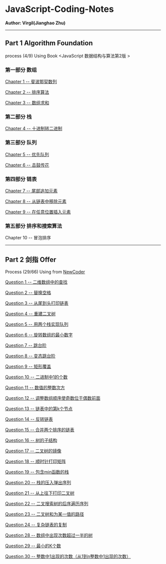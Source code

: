 # JavaScript-Coding-Notes

**Author: Virgil(Jianghao Zhu)**

---

## Part 1 Algorithm Foundation 

process (4/9) Using Book <JavaScript 数据结构与算法第2版 >

### 第一部分 数组

[Chapter 1 -- 斐波那契数列](https://github.com/Virgil0113/JavaScript-Coding-Notes/blob/master/Part1/Chapter01.js)

[Chapter 2 -- 排序算法](https://github.com/Virgil0113/JavaScript-Coding-Notes/blob/master/Part1/Chapter02.js)

[Chapter 3 -- 数组求和](https://github.com/Virgil0113/JavaScript-Coding-Notes/blob/master/Part1/Chapter03.js)

### 第二部分 栈

[Chapter 4 -- 十进制转二进制](https://github.com/Virgil0113/JavaScript-Coding-Notes/blob/master/Part1/Chapter04.js)

### 第三部分 队列

[Chapter 5 -- 优先队列](https://github.com/Virgil0113/JavaScript-Coding-Notes/blob/master/Part1/Chapter05.js)

 [Chapter 6 -- 击鼓传花](https://github.com/Virgil0113/JavaScript-Coding-Notes/blob/master/Part1/Chapter06.js)

### 第四部分 链表

[Chapter 7 -- 尾部追加元素](https://github.com/Virgil0113/JavaScript-Coding-Notes/blob/master/Part1/Chapter07.js)

[Chapter 8 -- 从链表中移除元素](https://github.com/Virgil0113/JavaScript-Coding-Notes/blob/master/Part1/Chapter08.js)

[Chapter 9 -- 在任意位置插入元素](https://github.com/Virgil0113/JavaScript-Coding-Notes/blob/master/Part1/Chapter09.js)

### 第五部分 排序和搜索算法

Chapter 10 -- 冒泡排序



---

## Part 2 剑指 Offer  

Process (29/66) Using  from [NewCoder](https://www.nowcoder.com/practice/abc3fe2ce8e146608e868a70efebf62e?tpId=13&tqId=11154&tPage=1&rp=1&ru=/ta/coding-interviews&qru=/ta/coding-interviews/question-ranking)

[Question 1 -- 二维数组中的查找](https://github.com/Virgil0113/JavaScript-Coding-Notes/blob/master/Part2/Question01.js)

[Question 2 -- 替换空格](https://github.com/Virgil0113/JavaScript-Coding-Notes/blob/master/Part2/Question02.js)

[Question 3 -- 从尾到头打印链表](https://github.com/Virgil0113/JavaScript-Coding-Notes/blob/master/Part2/Question03.js)

[Question 4 -- 重建二叉树](https://github.com/Virgil0113/JavaScript-Coding-Notes/blob/master/Part2/Question04.js)

[Question 5 -- 用两个栈实现队列](https://github.com/Virgil0113/JavaScript-Coding-Notes/blob/master/Part2/Question05.js)

[Question 6 -- 旋转数组的最小数字](https://github.com/Virgil0113/JavaScript-Coding-Notes/blob/master/Part2/Question06.js)

[Question 7 -- 跳台阶](https://github.com/Virgil0113/JavaScript-Coding-Notes/blob/master/Part2/Question07.js)

[Question 8 -- 变态跳台阶](https://github.com/Virgil0113/JavaScript-Coding-Notes/blob/master/Part2/Question08.js)

[Question 9 -- 矩形覆盖](https://github.com/Virgil0113/JavaScript-Coding-Notes/blob/master/Part2/Question09.js)

[Question 10 -- 二进制中1的个数](https://github.com/Virgil0113/JavaScript-Coding-Notes/blob/master/Part2/Question10.js)

[Question 11 -- 数值的整数次方](https://github.com/Virgil0113/JavaScript-Coding-Notes/blob/master/Part2/Question11.js)

[Question 12 -- 调整数组顺序使奇数位于偶数前面](https://github.com/Virgil0113/JavaScript-Coding-Notes/blob/master/Part2/Question12.js)

[Question 13 -- 链表中的第k个节点](https://github.com/Virgil0113/JavaScript-Coding-Notes/blob/master/Part2/Question13.js)

[Question 14 -- 反转链表](https://github.com/Virgil0113/JavaScript-Coding-Notes/blob/master/Part2/Question14.js)

[Question 15 -- 合并两个排序的链表](https://github.com/Virgil0113/JavaScript-Coding-Notes/blob/master/Part2/Question15.js)

[Question 16 -- 树的子结构](https://github.com/Virgil0113/JavaScript-Coding-Notes/blob/master/Part2/Question16.js)

[Question 17 -- 二叉树的镜像](https://github.com/Virgil0113/JavaScript-Coding-Notes/blob/master/Part2/Question17.js)

[Question 18 -- 顺时针打印矩阵](https://github.com/Virgil0113/JavaScript-Coding-Notes/blob/master/Part2/Question18.js)

[Question 19 -- 包含min函数的栈](https://github.com/Virgil0113/JavaScript-Coding-Notes/blob/master/Part2/Question19.js)

[Question 20 -- 栈的压入弹出序列](https://github.com/Virgil0113/JavaScript-Coding-Notes/blob/master/Part2/Question20.js)

[Question 21 -- 从上往下打印二叉树](https://github.com/Virgil0113/JavaScript-Coding-Notes/blob/master/Part2/Question21.js)

[Question 22 -- 二叉搜索树的后序遍历序列](https://github.com/Virgil0113/JavaScript-Coding-Notes/blob/master/Part2/Question22.js)

[Question 23 -- 二叉树和为某一值的路径](https://github.com/Virgil0113/JavaScript-Coding-Notes/blob/master/Part2/Question23.js)

[Question 24 -- 复杂链表的复制](https://github.com/Virgil0113/JavaScript-Coding-Notes/blob/master/Part2/Question24.js)

[Question 28 -- 数组中出现次数超过一半的树](https://github.com/Virgil0113/JavaScript-Coding-Notes/blob/master/Part2/Question28.js)

[Question 29 -- 最小的K个数](https://github.com/Virgil0113/JavaScript-Coding-Notes/blob/master/Part2/Question29.js)

[Question 30 -- 整数中1出现的次数（从1到n整数中1出现的次数）](https://github.com/Virgil0113/JavaScript-Coding-Notes/blob/master/Part2/Question30.js)

